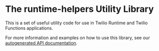 # The runtime-helpers Utility Library

This is a set of useful utility code for use in Twilio Runtime and Twilio
Functions applications.

For more information and examples on how to use this library, see our
[autogenerated API documentation](https://twilio-labs.github.io/runtime-helpers/).
